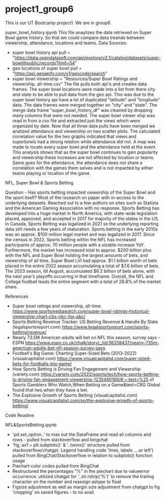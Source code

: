 # project1_group6

This is our UT Bootcamp project1. We are in group6.

super_bowl_history.ipynb
This file anaylizes the data retrieved on Super Bowl game history. So that we could compare data treands between viewership, attendance, locations and teams.
Data Sources:
-   super bowl history api pull = "https://data.opendatasoft.com/api/explore/v2.1/catalog/datasets/super-bowl@public/records?limit=54"
-   geo locations of super bowl pull = "https://api.geoapify.com/v1/geocode/search"
-   super bowl viewership = "Resources/Super Bowl Ratings and viewership, all-time.csv"
The file pulls both api's and creates data frames. The super bowl locations were made into a list from there city and state to be able to pull data from the geo api. This was due to the super bowl history api have a lot of duplicated "latitude" and "longitude" data. 
The data frames were merged together on "city" and "state".
The merge data frame "super_bowl_history_df" was cleaned by dropping many columns that were not needed. 
The super bowl viewer ship was read in from a csv file and extracted just the views which were organized by date.
Now that all three data pulls have been merged we analized attendance and viewership on two scatter plots.
The calculated correlation value for the two graphs indicated that views and superbowls had a strong relation while attendance did not. 
A map was made to locate every super bowl and the attendance held at the event. 
This analysis shows that as the super bowl continues to gain popularity and viewership these increases are not affected by location or teams. Same goes for the attendance, the attendance does not share a correlation with the games them selves and is not impacted by either teams playing or location of the game.


NFL, Super Bowl & Sports Betting

Question - Has sports betting impacted viewership of the Super Bowl and the sport itself?
Most of the research on paper with in-access to the underlying datasets. Reached out to a few authors on sites such as Statista and the American Gaming Association with no response. Sports Betting has developed into a huge market in North America, with state-wide legislation placed, approved, and accepted in 2017 for majority of the states in the US. In Canada, Sports Betting was legalized in 2021 so the underlying reporting data still needs a few years of maturation. Sports betting in the early 2010s was an approx. $100 million legal market and was legalized in 2017. Since the census in 2022, Sports betting within the NFL has increased participants of approx. 70 million people with a sizable increase YoY. Furthermore, the market has increased total to approx. $200 billion plus with the NFL and Super Bowl holding the largest amounts of bets, and viewership of all time. Super Bowl LVI had approx. $1.1 billion worth of bets placed in the entire 2022 season accumulating a total of $7.6 billion of bets. The 2023 season, till August, accumulated $6.2 billion of bets alone, with the next year’s playoffs occurring in that timeframe. Overall, the NFL and College football leads the entire segment with a total of 28.8% of the market share.

References
- Super bowl ratings and viewership, all-time	https://www.sportsmediawatch.com/super-bowl-ratings-historical-viewership-chart-cbs-nbc-fox-abc/
- Sports Betting Revenue Tracker: US Betting Revenue & Handle By State (legalsportsreport.com)	https://www.legalsportsreport.com/sports-betting/revenue/
- Nearly 73.5M American adults will bet on NFL this season, survey says - ESPN	https://www.espn.co.uk/chalk/story/_/id/38338437/nearly-735m-american-adults-bet-nfl-season-survey-says
- Football's Big Game: Charting Super-Sized Bets (2013-2022) (visualcapitalist.com)	https://www.visualcapitalist.com/super-sized-bets-for-footballs-big-game/
- How Sports Betting is Driving Fan Engagement and Viewership (variety.com)	https://variety.com/2022/sports/tech/how-sports-betting-is-driving-fan-engagement-viewership-1235460169/#:~:text=%25 of Sports Gamblers Who Watch,When Betting on a Game&text=CRG Global found that two,when they have a bet.
- The Explosive Growth of Sports Betting (visualcapitalist.com)	https://www.visualcapitalist.com/sp/the-explosive-growth-of-sports-betting/


Code Readme 

NFL&SportsBetting.ipynb
-	'pd.set_option..' to max out the DataFrame and read all columns and rows - pulled from stackoverflow and bingchat
-	'fig, ax1 = plt.subplots()' & '..twinx()' structure pulled from stackoverflow/chatgpt. Legend handling code 'lines, labels ....er left') pulled from BingChat/Stackoverflow in relation to subplots() function usage
-	Piechart color codes pulled from BingChat
-	Restructured the percentages "%" in the piechart due to valueerror occurrence. utilized chatgpt for '..str.rstrip('%')' to remove the trailing character on the number and reassign astype to float
-	Figsize adjustment as well as margin size adjustment from chatgpt to fig 'cropping' on saved figures - to no avail.
